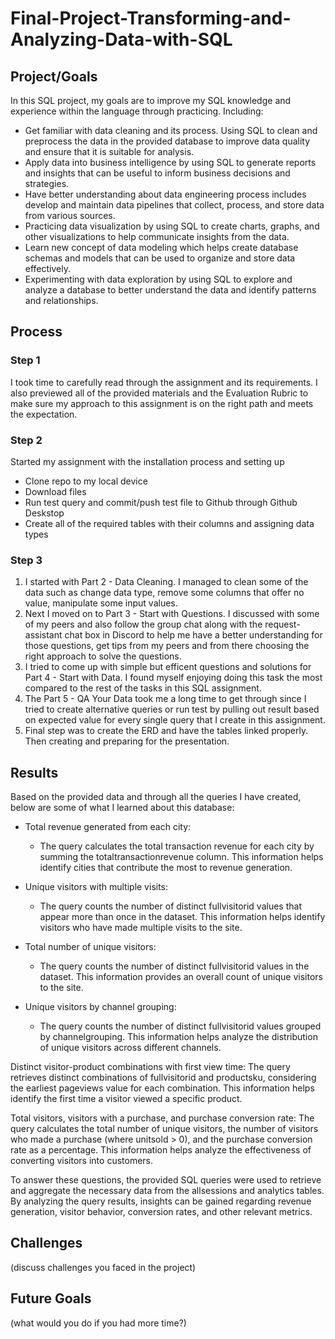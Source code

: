 # Final-Project-Transforming-and-Analyzing-Data-with-SQL

## Project/Goals
In this SQL project, my goals are to improve my SQL knowledge and  experience within the language through practicing. Including:
  - Get familiar with data cleaning and its process. Using SQL to clean and preprocess the data in the provided database to improve data quality and ensure that it       is suitable for analysis.
  - Apply data into business intelligence by using SQL to generate reports and insights that can be useful to inform business decisions and strategies.
  - Have better understanding about data engineering process includes develop and maintain data pipelines that collect, process, and store data from various sources.
  - Practicing data visualization by using SQL to create charts, graphs, and other visualizations to help communicate insights from the data.
  - Learn new concept of data modeling which helps create database schemas and models that can be used to organize and store data effectively.
  - Experimenting with data exploration by using SQL to explore and analyze a database to better understand the data and identify patterns and relationships.

## Process
### Step 1
I took time to carefully read through the assignment and its requirements. I also previewed all of the provided materials and the Evaluation Rubric to make sure my approach to this assignment is on the right path and meets the expectation.
### Step 2
Started my assignment with the installation process and setting up 
  - Clone repo to my local device
  - Download files
  - Run test query and commit/push test file to Github through Github Deskstop
  - Create all of the required tables with their columns and assigning data types
 ### Step 3
1. I started with Part 2 - Data Cleaning. I managed to clean some of the data such as change data type, remove some columns that offer no value, manipulate some input values.
2. Next I moved on to Part 3 - Start with Questions. I discussed with some of my peers and also follow the group chat along with the request-assistant chat box in Discord to help me have a better understanding for those questions, get tips from my peers and from there choosing the right approach to solve the questions.
3. I tried to come up with simple but efficent questions and solutions for Part 4 - Start with Data. I found myself enjoying doing this task the most compared to the rest of the tasks in this SQL assignment.
4. The Part 5 - QA Your Data took me a long time to get through since I tried to create alternative queries or run test by pulling out result based on expected value for every single query that I create in this assignment.
5. Final step was to create the ERD and have the tables linked properly. Then creating and preparing for the presentation.

## Results

Based on the provided data and through all the queries I have created, below are some of what I learned about this database:
 
 - Total revenue generated from each city:
      + The query calculates the total transaction revenue for each city by summing the totaltransactionrevenue column. This information helps identify cities that contribute the most to revenue generation.

  - Unique visitors with multiple visits:
      + The query counts the number of distinct fullvisitorid values that appear more than once in the dataset. This information helps identify visitors who have made multiple visits to the site.

  - Total number of unique visitors:
      + The query counts the number of distinct fullvisitorid values in the dataset. This information provides an overall count of unique visitors to the site.

  - Unique visitors by channel grouping:
      + The query counts the number of distinct fullvisitorid values grouped by channelgrouping. This information helps analyze the distribution of unique visitors across different channels.

Distinct visitor-product combinations with first view time:
The query retrieves distinct combinations of fullvisitorid and productsku, considering the earliest pageviews value for each combination. This information helps identify the first time a visitor viewed a specific product.

Total visitors, visitors with a purchase, and purchase conversion rate:
The query calculates the total number of unique visitors, the number of visitors who made a purchase (where unitsold > 0), and the purchase conversion rate as a percentage. This information helps analyze the effectiveness of converting visitors into customers.

To answer these questions, the provided SQL queries were used to retrieve and aggregate the necessary data from the allsessions and analytics tables. By analyzing the query results, insights can be gained regarding revenue generation, visitor behavior, conversion rates, and other relevant metrics.

## Challenges 
(discuss challenges you faced in the project)

## Future Goals
(what would you do if you had more time?)
